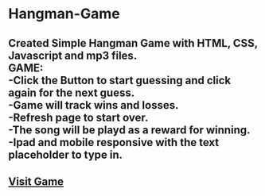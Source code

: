 # Hangman-Game
Created Simple Hangman Game with HTML, CSS, Javascript and mp3 files.</br>
GAME:</br>
-Click the Button to start guessing and click again for the next guess.</br>
-Game will track wins and losses.</br>
-Refresh page to start over.</br>
-The song will be playd as a reward for winning.</br>
-Ipad and mobile responsive with the text placeholder to type in. </br>
---
## [Visit Game](https://potaeko.github.io/Hangman-Game/)
